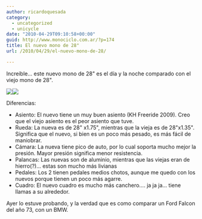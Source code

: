 ```yaml
---
author: ricardoquesada
category:
  - uncategorized
  - unicycle
date: "2010-04-29T09:10:58+00:00"
guid: http://www.monociclo.com.ar/?p=174
title: El nuevo mono de 28"
url: /2010/04/29/el-nuevo-mono-de-28/

---
```

Increible... este nuevo mono de 28" es el día y la noche comparado con el viejo mono de 28".

![](http://lh3.ggpht.com/_7Tp7oCOlWFE/S9lKdUjAvOI/AAAAAAAAaLU/FMZCn5y0JrU/s400/IMG_4599.JPG)![](http://lh5.ggpht.com/_7Tp7oCOlWFE/Sec28pujmrI/AAAAAAAARIM/Z7jiAeDrdDI/s400/IMG_2757.JPG)

Diferencias:

- Asiento: El nuevo tiene un muy buen asiento (KH Freeride 2009). Creo que el viejo asiento es el peor asiento que tuve.
- Rueda: La nueva es de 28" x1.75", mientras que la vieja es de 28"x1.35". Significa que el nuevo, si bien es un poco más pesado, es más fácil de maniobrar.
- Cámara: La nueva tiene pico de auto, por lo cual soporta mucho mejor la presión. Mayor presión significa menor resistencia.
- Palancas: Las nuevas son de aluminio, mientras que las viejas eran de hierro(?)... estas son mucho más livianas
- Pedales: Los 2 tienen pedales medios chotos, aunque me quedo con los nuevos porque tienen un poco más agarre.
- Cuadro: El nuevo cuadro es mucho más canchero.... ja ja ja... tiene llamas a su alrededor.

Ayer lo estuve probando, y la verdad que es como comparar un Ford Falcon del año 73, con un BMW.
